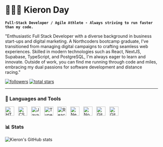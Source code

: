 # 🏃🏻‍♂️ Kieron Day

**`Full-Stack Developer / Agile Athlete - Always striving to run faster than my code.`**

"Enthusiastic Full Stack Developer with a diverse background in business start-ups and digital marketing. A Northcoders bootcamp graduate, I've transitioned from managing digital campaigns to crafting seamless web experiences. Skilled in modern technologies such as React, NextJS, Supabase, TypeScript, and PostgreSQL, I'm always eager to learn and innovate. Outside of work, you can find me running through code and miles, embracing my dual passions for software development and distance racing."

   <p align="left">
      <a href="https://github.com/kieron-day?tab=followers">
         <img alt="followers" title="Follow me on Github" src="https://custom-icon-badges.demolab.com/github/followers/kieron-day?color=236ad3&labelColor=1155ba&style=for-the-badge&logo=person-add&label=Follow&logoColor=white"/></a>
      <a href="https://github.com/kieron-day?tab=repositories&sort=stargazers">
         <img alt="total stars" title="Total stars on GitHub" src="https://custom-icon-badges.demolab.com/github/stars/kieron-day?color=55960c&style=for-the-badge&labelColor=488207&logo=star"/></a>
   </p>

---

### 🧰 Languages and Tools

<img align="left" alt="HTML" width="30px" style="padding-right:10px;" src="https://cdn.jsdelivr.net/gh/devicons/devicon/icons/html5/html5-plain.svg" />
<img align="left" alt="CSS" width="30px" style="padding-right:10px;" src="https://cdn.jsdelivr.net/gh/devicons/devicon/icons/css3/css3-plain.svg" />
<img align="left" alt="JavaScript" width="30px" style="padding-right:10px;" src="https://cdn.jsdelivr.net/gh/devicons/devicon/icons/javascript/javascript-plain.svg" />
<img align="left" alt="TypeScript" width="30px" style="padding-right:10px;" src="https://cdn.jsdelivr.net/gh/devicons/devicon/icons/typescript/typescript-plain.svg" />
<img align="left" alt="React" width="30px" style="padding-right:10px;" src="https://cdn.jsdelivr.net/gh/devicons/devicon/icons/react/react-original.svg" />
<img align="left" alt="NextJS" width="30px" style="padding-right:10px;" src="https://cdn.jsdelivr.net/gh/devicons/devicon/icons/react/react-original.svg" />
<img align="left" alt="NodeJS" width="30px" style="padding-right:10px;" src="https://cdn.jsdelivr.net/gh/devicons/devicon/icons/nodejs/nodejs-original.svg" />
<img align="left" alt="Git" width="30px" style="padding-right:10px;" src="https://cdn.jsdelivr.net/gh/devicons/devicon/icons/git/git-original.svg" />
<img align="left" alt="GitHub" width="30px" style="padding-right:10px;" src="https://cdn.jsdelivr.net/gh/devicons/devicon/icons/github/github-original.svg" />
<br />

#

### 📊 Stats

![Kieron's GitHub stats](https://github-readme-stats.vercel.app/api?username=kieron-day&show_icons=true&theme=gruvbox)

<!-- ![GitHub Streak](https://streak-stats.demolab.com?user=kieron-day&theme=gruvbox&border_radius=4.5) -->

#
